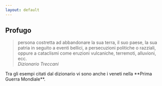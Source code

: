 ```yaml
---
layout: default
---
```


## **Profugo**

<blockquote class="blockquote">
  persona costretta ad abbandonare la sua terra, il suo paese, la sua 
  patria in seguito a eventi bellici, a persecuzioni politiche o razziali, 
  oppure a cataclismi come eruzioni vulcaniche, terremoti, alluvioni, ecc.
  <footer class="blockquote-footer"><cite title="Source Title">Dizionario Treccani</cite></footer>
</blockquote>
Tra gli esempi citati dal dizionario vi sono anche i veneti nella **Prima Guerra Mondiale**.